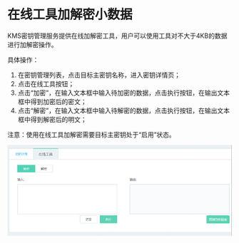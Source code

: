 # 在线工具加解密小数据

KMS密钥管理服务提供在线加解密工具，用户可以使用工具对不大于4KB的数据进行加解密操作。

具体操作：
1.	在密钥管理列表，点击目标主密钥名称，进入密钥详情页；
2.	点击在线工具按钮；
3.	点击“加密”，在输入文本框中输入待加密的数据，点击执行按钮，在输出文本框中得到加密后的密文；
4.	点击“解密”，在输入文本框中输入待解密的数据，点击执行按钮，在输出文本框中得到解密后的明文；

注意：使用在线工具加解密需要目标主密钥处于“启用”状态。

![操作指南-在线加解密工具](/image/Key-Management-Service/操作指南-在线加解密工具.png)
